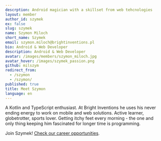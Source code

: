 ```yaml
---
descrption: Android magician with a skillset from web tehcnologies
layout: member
author_id: szymek
ex: false
slug: szymek
name: Szymon Miloch
short_name: Szymek
email: szymon.miloch@brightinventions.pl
bio: Android & Web Developer
description: Android & Web Developer
avatar: /images/members/szymon_miloch.jpg
avatar_hover: /images/szymek_passion.png
github: milszym
redirect_from:
  - /szymon
  - /szymon/
published: true
title: Meet Szymon
language: en
---
```

A Kotlin and TypeScript enthusiast. At Bright Inventions he uses his never ending energy to work on mobile and web solutions. Active learner, globetrotter, sports lover. Getting itchy feet every morning - the one and only thing keeping him fascinated for longer time is programming.

Join Szymek! [Check our career opportunities](/career).
